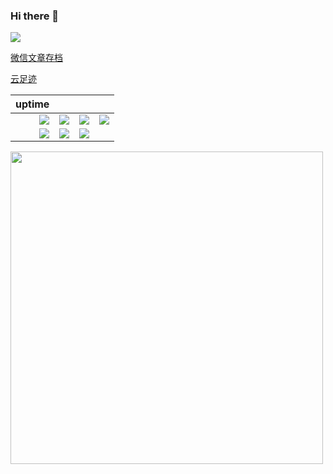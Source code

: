 ### Hi there 👋

<!--
**nanbowaner/nanbowaner** is a ✨ _special_ ✨ repository because its `README.md` (this file) appears on your GitHub profile.

Here are some ideas to get you started:

- 🔭 I’m currently working on ...
- 🌱 I’m currently learning ...
- 👯 I’m looking to collaborate on ...
- 🤔 I’m looking for help with ...
- 💬 Ask me about ...
- 📫 How to reach me: ...
- 😄 Pronouns: ...
- ⚡ Fun fact: ...
-->

![](https://github-readme-stats.vercel.app/api?username=nanbowaner&theme=dark)  

[微信文章存档](https://github.com/nanbowaner/duty-machine/issues?q=is%3Aissue+is%3Aclosed)  

[云足迹](https://github.com/nanbowaner/note/issues/1)  



|uptime|  |  |  |
|---:|---:|---:|---:|
|![](https://img.shields.io/website?down_message=offline&label=cmx&up_message=online&url=https%3A%2F%2Fm.cmx.im)|![](https://img.shields.io/website?down_message=offline&label=inoreader&up_message=online&url=https%3A%2F%2Fwww.inoreader.com)|![](https://img.shields.io/website?down_message=offline&label=archive.ph&up_message=online&url=https%3A%2F%2Farchive.ph%2F)|![](https://img.shields.io/website?down_message=offline&label=cloud.disroot&up_message=online&url=https%3A%2F%2Fcloud.disroot.org%2F)|
|![](https://img.shields.io/website?down_message=offline&label=bgm.tv&up_message=online&url=https%3A%2F%2Fbgm.tv%2F)|![](https://img.shields.io/website?down_message=offline&label=ddrk&up_message=online&url=https%3A%2F%2Fddrk.me)|![](https://img.shields.io/website?down_message=offline&label=broken&up_message=online&url=https%3A%2F%2Fthissitedoesnotexist.koj.co)|  |















 




  
  
  
  
  
  


<img src="https://bingpic.wd-api.com/latest.jpeg" width="500">
